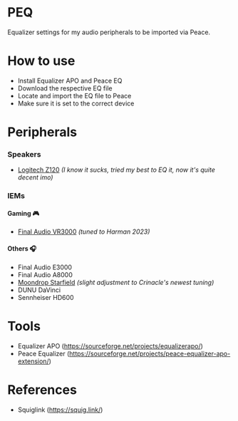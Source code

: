 # PEQ
Equalizer settings for my audio peripherals to be imported via Peace.

# How to use
- Install Equalizer APO and Peace EQ
- Download the respective EQ file
- Locate and import the EQ file to Peace
- Make sure it is set to the correct device

# Peripherals
### Speakers
- [Logitech Z120](https://github.com/oiwyn/EQ/blob/f09dfc3e36a91762da63bd7d03a6ed1c3c3e95f5/ok-peq-logitech-z120.txt) _(I know it sucks, tried my best to EQ it, now it's quite decent imo)_ 

### IEMs
#### Gaming 🎮
- [Final Audio VR3000](https://github.com/oiwyn/EQ/blob/f09dfc3e36a91762da63bd7d03a6ed1c3c3e95f5/ok-peq-final-vr3000.txt) _(tuned to Harman 2023)_ 

#### Others 🎧
- Final Audio E3000
- Final Audio A8000
- [Moondrop Starfield](https://github.com/oiwyn/EQ/blob/ef8d51d5caaddef93bbf8740e53eba683e1cfce0/ok-peq-moondrop-starfield.txt) _(slight adjustment to Crinacle's newest tuning)_
- DUNU DaVinci
- Sennheiser HD600

# Tools
- Equalizer APO (https://sourceforge.net/projects/equalizerapo/)
- Peace Equalizer (https://sourceforge.net/projects/peace-equalizer-apo-extension/)

# References
- Squiglink (https://squig.link/)
